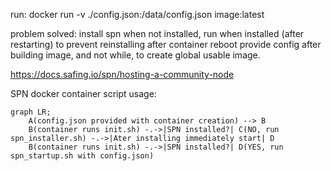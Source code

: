 run: docker run -v ./config.json:/data/config.json image:latest

problem solved:
install spn when not installed, run when installed (after restarting) to prevent reinstalling after container reboot
provide config after building image, and not while, to create global usable image.


https://docs.safing.io/spn/hosting-a-community-node

SPN docker container script usage:


```mermaid
graph LR;
    A(config.json provided with container creation) --> B
    B(container runs init.sh) -.->|SPN installed?| C(NO, run spn_installer.sh) -.->|Ater installing immediately start| D
    B(container runs init.sh) -.->|SPN installed?| D(YES, run spn_startup.sh with config.json)
```